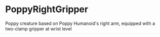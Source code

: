 # PoppyRightGripper
Poppy creature based on Poppy Humanoid's right arm, equipped with a two-clamp gripper at wrist level
